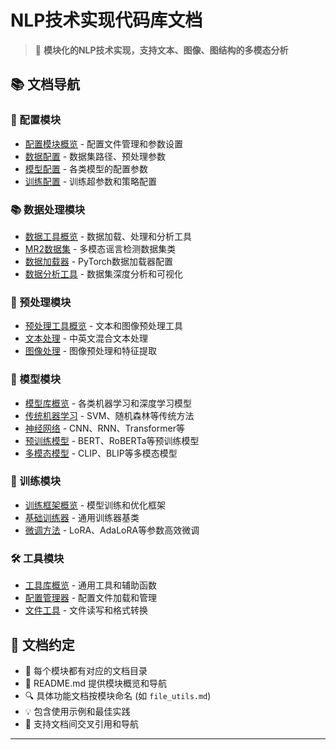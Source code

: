 # NLP技术实现代码库文档

> 🚀 **模块化的NLP技术实现，支持文本、图像、图结构的多模态分析**

## 📚 文档导航

### 🔧 配置模块
- [配置模块概览](code_docs/config/) - 配置文件管理和参数设置
- [数据配置](code_docs/config/data_configs.md) - 数据集路径、预处理参数
- [模型配置](code_docs/config/model_configs.md) - 各类模型的配置参数
- [训练配置](code_docs/config/training_configs.md) - 训练超参数和策略配置

### 📚 数据处理模块
- [数据工具概览](code_docs/data_utils/) - 数据加载、处理和分析工具
- [MR2数据集](code_docs/data_utils/mr2_dataset.md) - 多模态谣言检测数据集类
- [数据加载器](code_docs/data_utils/data_loaders.md) - PyTorch数据加载器配置
- [数据分析工具](code_docs/data_utils/mr2_analysis.md) - 数据集深度分析和可视化

### 🔧 预处理模块
- [预处理工具概览](code_docs/preprocessing/) - 文本和图像预处理工具
- [文本处理](code_docs/preprocessing/text_processing.md) - 中英文混合文本处理
- [图像处理](code_docs/preprocessing/image_processing.md) - 图像预处理和特征提取

### 🤖 模型模块
- [模型库概览](code_docs/models/) - 各类机器学习和深度学习模型
- [传统机器学习](code_docs/models/traditional.md) - SVM、随机森林等传统方法
- [神经网络](code_docs/models/neural_networks.md) - CNN、RNN、Transformer等
- [预训练模型](code_docs/models/pretrained.md) - BERT、RoBERTa等预训练模型
- [多模态模型](code_docs/models/multimodal.md) - CLIP、BLIP等多模态模型

### 📝 训练模块
- [训练框架概览](code_docs/training/) - 模型训练和优化框架
- [基础训练器](code_docs/training/base_trainer.md) - 通用训练器基类
- [微调方法](code_docs/training/fine_tuning.md) - LoRA、AdaLoRA等参数高效微调

### 🛠️ 工具模块
- [工具库概览](code_docs/utils/) - 通用工具和辅助函数
- [配置管理器](code_docs/utils/config_manager.md) - 配置文件加载和管理
- [文件工具](code_docs/utils/file_utils.md) - 文件读写和格式转换

## 📖 文档约定

- 📁 每个模块都有对应的文档目录
- 📝 README.md 提供模块概览和导航
- 🔍 具体功能文档按模块命名 (如 `file_utils.md`)
- 💡 包含使用示例和最佳实践
- 🔗 支持文档间交叉引用和导航

---

